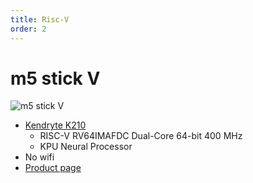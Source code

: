 ```yaml
---
title: Risc-V
order: 2
---
```


# m5 stick V
![m5 stick V]("/images/m5stick_riscv.png")

* [Kendryte K210](https://canaan.io/product/kendryteai)
    * RISC-V RV64IMAFDC Dual-Core 64-bit 400 MHz
    * KPU Neural Processor
* No wifi
* [Product page](https://m5stack.com/collections/m5-core/products/stickv)

